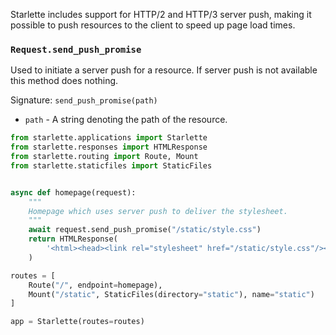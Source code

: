 
Starlette includes support for HTTP/2 and HTTP/3 server push, making it
possible to push resources to the client to speed up page load times.

### `Request.send_push_promise`

Used to initiate a server push for a resource. If server push is not available
this method does nothing.

Signature: `send_push_promise(path)`

* `path` - A string denoting the path of the resource.

```python
from starlette.applications import Starlette
from starlette.responses import HTMLResponse
from starlette.routing import Route, Mount
from starlette.staticfiles import StaticFiles


async def homepage(request):
    """
    Homepage which uses server push to deliver the stylesheet.
    """
    await request.send_push_promise("/static/style.css")
    return HTMLResponse(
        '<html><head><link rel="stylesheet" href="/static/style.css"/></head></html>'
    )

routes = [
    Route("/", endpoint=homepage),
    Mount("/static", StaticFiles(directory="static"), name="static")
]

app = Starlette(routes=routes)
```
